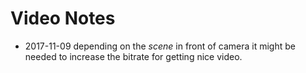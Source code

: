 # Video Notes

* 2017-11-09 depending on the *scene* in front of camera it might be needed to increase the bitrate for getting nice video.
